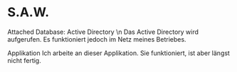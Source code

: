 # S.A.W.

Attached Database: Active Directory \n
Das Active Directory wird aufgerufen. Es funktioniert jedoch im Netz meines Betriebes.

Applikation
Ich arbeite an dieser Applikation. Sie funktioniert, ist aber längst nicht fertig.
